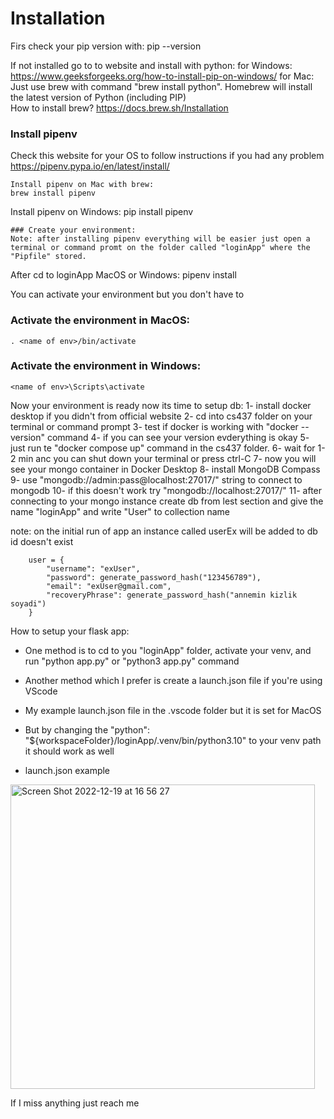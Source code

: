 # Installation <br/>

Firs check your pip version with:
pip --version <br/>

If not installed go to to website and install with python:
for Windows: https://www.geeksforgeeks.org/how-to-install-pip-on-windows/
for Mac: Just use brew with command "brew install python". Homebrew will install the latest version of Python (including PIP)
<br/>
How to install brew?  https://docs.brew.sh/Installation
<br/>

### Install pipenv<br/>
Check this website for your OS to follow instructions if you had any problem
https://pipenv.pypa.io/en/latest/install/ <br/>
```
Install pipenv on Mac with brew:
brew install pipenv
```
Install pipenv on Windows:
pip install pipenv
```
### Create your environment:
Note: after installing pipenv everything will be easier just open a terminal or command promt on the folder called "loginApp" where the "Pipfile" stored.
```
After cd to loginApp
MacOS or Windows:
pipenv install

You can activate your environment but you don't have to
### Activate the environment in MacOS:
```
. <name of env>/bin/activate
```
### Activate the environment in Windows:
```
<name of env>\Scripts\activate
```

Now your environment is ready now its time to setup db:
1- install docker desktop if you didn't from official website
2- cd into cs437 folder on your terminal or command prompt
3- test if docker is working with "docker --version" command
4- if you can see your version evderything is okay
5- just run te "docker compose up" command in the cs437 folder.
6- wait for 1-2 min anc you can shut down your terminal or press ctrl-C
7- now you will see your mongo container in Docker Desktop
8- install MongoDB Compass 
9- use "mongodb://admin:pass@localhost:27017/" string to connect to mongodb
10- if this doesn't work try "mongodb://localhost:27017/"
11- after connecting to your mongo instance create db from lest section and give the name "loginApp" and write "User" to collection name

note: on the initial run of app an instance called userEx will be added to db id doesn't exist

        user = {
            "username": "exUser",
            "password": generate_password_hash("123456789"),
            "email": "exUser@gmail.com",
            "recoveryPhrase": generate_password_hash("annemin kizlik soyadi")
        }

How to setup your flask app:
- One method is to cd to you "loginApp" folder, activate your venv, and run "python app.py" or "python3 app.py" command

- Another method which I prefer is create a launch.json file if you're using VScode
- My example launch.json file in the .vscode folder but it is set for MacOS
- But by changing the "python": "${workspaceFolder}/loginApp/.venv/bin/python3.10" to your venv path it should work as well
- launch.json example
<img width="487" alt="Screen Shot 2022-12-19 at 16 56 27" src="https://user-images.githubusercontent.com/94080241/208441754-6aa75e98-1a1c-48db-97e7-7b664f688755.png">

If I miss anything just reach me
